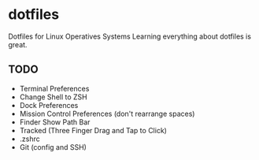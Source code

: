 # dotfiles
Dotfiles for Linux Operatives Systems
Learning everything about dotfiles is great.

## TODO
- Terminal Preferences
- Change Shell to ZSH
- Dock Preferences
- Mission Control Preferences (don't rearrange spaces)
- Finder Show Path Bar
- Tracked (Three Finger Drag and Tap to Click)
- .zshrc
- Git (config and SSH)

